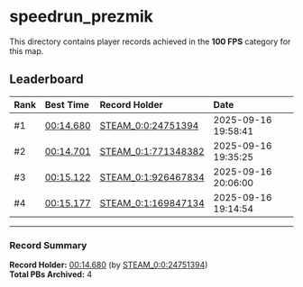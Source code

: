 # speedrun_prezmik

This directory contains player records achieved in the **100 FPS** category for this map.

## Leaderboard

| Rank | Best Time | Record Holder | Date                |
| :--- | :-------- | :------------ | :------------------ |
| #1   | [00:14.680](./00014680_STEAM_0_0_24751394_20250916-195841.zip) | [STEAM_0:0:24751394](https://speedrun16.com/profile/STEAM_0:0:24751394)   | 2025-09-16 19:58:41 |
| #2   | [00:14.701](./00014701_STEAM_0_1_771348382_20250916-193525.zip) | [STEAM_0:1:771348382](https://speedrun16.com/profile/STEAM_0:1:771348382)   | 2025-09-16 19:35:25 |
| #3   | [00:15.122](./00015122_STEAM_0_1_926467834_20250916-200600.zip) | [STEAM_0:1:926467834](https://speedrun16.com/profile/STEAM_0:1:926467834)   | 2025-09-16 20:06:00 |
| #4   | [00:15.177](./00015177_STEAM_0_1_169847134_20250916-191454.zip) | [STEAM_0:1:169847134](https://speedrun16.com/profile/STEAM_0:1:169847134)   | 2025-09-16 19:14:54 |

---

### Record Summary
**Record Holder:** [00:14.680](./00014680_STEAM_0_0_24751394_20250916-195841.zip) (by [STEAM_0:0:24751394](https://speedrun16.com/profile/STEAM_0:0:24751394))  
**Total PBs Archived:** 4